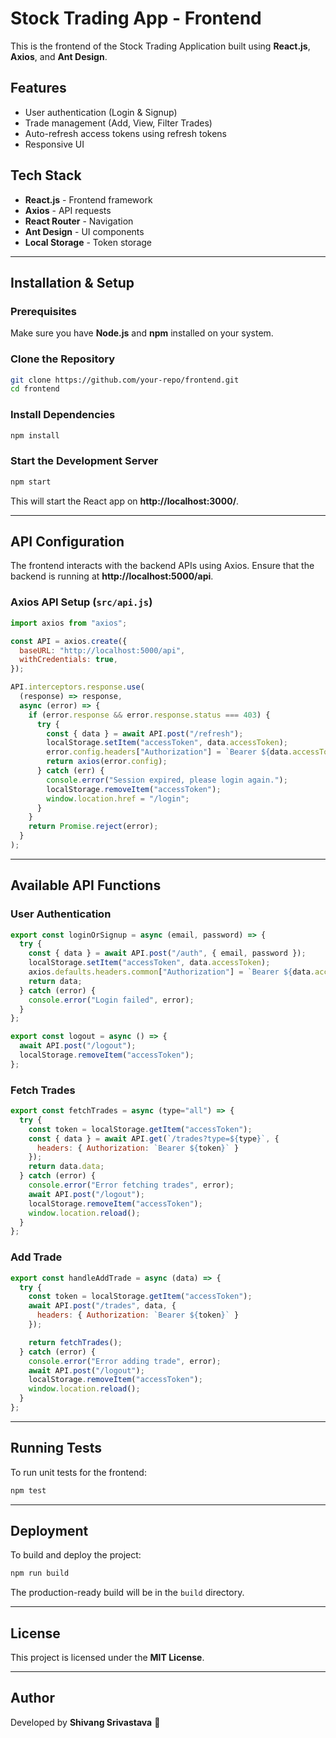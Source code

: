 # Stock Trading App - Frontend

This is the frontend of the Stock Trading Application built using **React.js**, **Axios**, and **Ant Design**.

## Features
- User authentication (Login & Signup)
- Trade management (Add, View, Filter Trades)
- Auto-refresh access tokens using refresh tokens
- Responsive UI

## Tech Stack
- **React.js** - Frontend framework
- **Axios** - API requests
- **React Router** - Navigation
- **Ant Design** - UI components
- **Local Storage** - Token storage

---

## Installation & Setup

### Prerequisites
Make sure you have **Node.js** and **npm** installed on your system.

### Clone the Repository
```sh
git clone https://github.com/your-repo/frontend.git
cd frontend
```

### Install Dependencies
```sh
npm install
```

### Start the Development Server
```sh
npm start
```

This will start the React app on **http://localhost:3000/**.

---

## API Configuration
The frontend interacts with the backend APIs using Axios. Ensure that the backend is running at **http://localhost:5000/api**.

### Axios API Setup (`src/api.js`)
```js
import axios from "axios";

const API = axios.create({
  baseURL: "http://localhost:5000/api",
  withCredentials: true,
});

API.interceptors.response.use(
  (response) => response,
  async (error) => {
    if (error.response && error.response.status === 403) {
      try {
        const { data } = await API.post("/refresh");
        localStorage.setItem("accessToken", data.accessToken);
        error.config.headers["Authorization"] = `Bearer ${data.accessToken}`;
        return axios(error.config);
      } catch (err) {
        console.error("Session expired, please login again.");
        localStorage.removeItem("accessToken");
        window.location.href = "/login";
      }
    }
    return Promise.reject(error);
  }
);
```

---

## Available API Functions

### User Authentication
```js
export const loginOrSignup = async (email, password) => {
  try {
    const { data } = await API.post("/auth", { email, password });
    localStorage.setItem("accessToken", data.accessToken);
    axios.defaults.headers.common["Authorization"] = `Bearer ${data.accessToken}`;
    return data;
  } catch (error) {
    console.error("Login failed", error);
  }
};

export const logout = async () => {
  await API.post("/logout");
  localStorage.removeItem("accessToken");
};
```

### Fetch Trades
```js
export const fetchTrades = async (type="all") => {
  try {
    const token = localStorage.getItem("accessToken");
    const { data } = await API.get(`/trades?type=${type}`, {
      headers: { Authorization: `Bearer ${token}` }
    });
    return data.data;
  } catch (error) {
    console.error("Error fetching trades", error);
    await API.post("/logout");
    localStorage.removeItem("accessToken");
    window.location.reload();
  }
};
```

### Add Trade
```js
export const handleAddTrade = async (data) => {
  try {
    const token = localStorage.getItem("accessToken");
    await API.post("/trades", data, {
      headers: { Authorization: `Bearer ${token}` }
    });

    return fetchTrades();
  } catch (error) {
    console.error("Error adding trade", error);
    await API.post("/logout");
    localStorage.removeItem("accessToken");
    window.location.reload();
  }
};
```

---

## Running Tests
To run unit tests for the frontend:
```sh
npm test
```

---

## Deployment
To build and deploy the project:
```sh
npm run build
```
The production-ready build will be in the `build` directory.

---

## License
This project is licensed under the **MIT License**.

---

## Author
Developed by **Shivang Srivastava** 🚀

